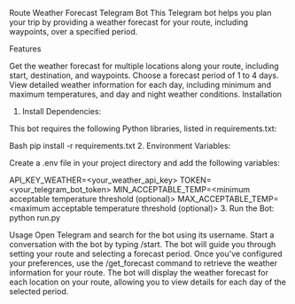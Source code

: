 Route Weather Forecast Telegram Bot
This Telegram bot helps you plan your trip by providing a weather forecast for your route, including waypoints, over a specified period.

Features

Get the weather forecast for multiple locations along your route, including start, destination, and waypoints.
Choose a forecast period of 1 to 4 days.
View detailed weather information for each day, including minimum and maximum temperatures, and day and night weather conditions.
Installation

1. Install Dependencies:

This bot requires the following Python libraries, listed in requirements.txt:

Bash
pip install -r requirements.txt
2. Environment Variables:

Create a .env file in your project directory and add the following variables:

API_KEY_WEATHER=<your_weather_api_key>
TOKEN=<your_telegram_bot_token>
MIN_ACCEPTABLE_TEMP=<minimum acceptable temperature threshold (optional)>
MAX_ACCEPTABLE_TEMP=<maximum acceptable temperature threshold (optional)>
3. Run the Bot:
python run.py

Usage
Open Telegram and search for the bot using its username.
Start a conversation with the bot by typing /start.
The bot will guide you through setting your route and selecting a forecast period.
Once you've configured your preferences, use the /get_forecast command to retrieve the weather information for your route.
The bot will display the weather forecast for each location on your route, allowing you to view details for each day of the selected period.
